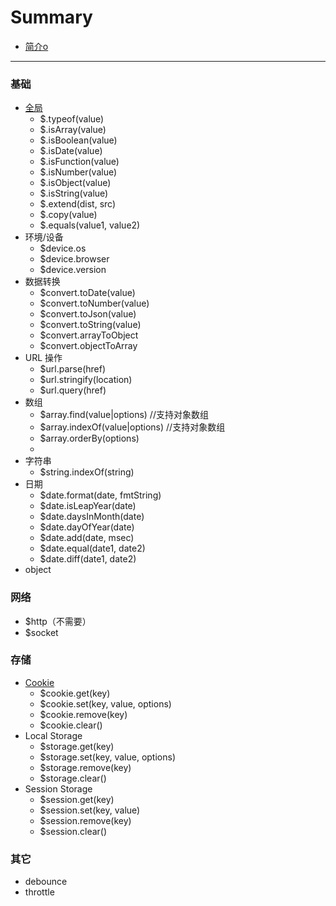 # Summary

* [简介o](README.md)

----

### 基础

* [全局](/doc/core.md)
    * $.typeof(value)
    * $.isArray(value)
    * $.isBoolean(value)
    * $.isDate(value)
    * $.isFunction(value)
    * $.isNumber(value)
    * $.isObject(value)
    * $.isString(value)
    * $.extend(dist, src)
    * $.copy(value)
    * $.equals(value1, value2)
* 环境/设备
    * $device.os
    * $device.browser
    * $device.version
* 数据转换
    * $convert.toDate(value)
    * $convert.toNumber(value)
    * $convert.toJson(value)
    * $convert.toString(value)
    * $convert.arrayToObject
    * $convert.objectToArray
* URL 操作
    * $url.parse(href)
    * $url.stringify(location)
    * $url.query(href)
* 数组
    * $array.find(value|options) //支持对象数组
    * $array.indexOf(value|options) //支持对象数组
    * $array.orderBy(options)
    *
* 字符串
    * $string.indexOf(string)
* 日期
    * $date.format(date, fmtString)
    * $date.isLeapYear(date)
    * $date.daysInMonth(date)
    * $date.dayOfYear(date)
    * $date.add(date, msec)
    * $date.equal(date1, date2)
    * $date.diff(date1, date2)
* object

### 网络
* $http（不需要）
* $socket

### 存储
* [Cookie](/doc/cookie.md)
    * $cookie.get(key)
    * $cookie.set(key, value, options)
    * $cookie.remove(key)
    * $cookie.clear()
* Local Storage
    * $storage.get(key)
    * $storage.set(key, value, options)
    * $storage.remove(key)
    * $storage.clear()
* Session Storage
    * $session.get(key)
    * $session.set(key, value)
    * $session.remove(key)
    * $session.clear()

### 其它
* debounce
* throttle
